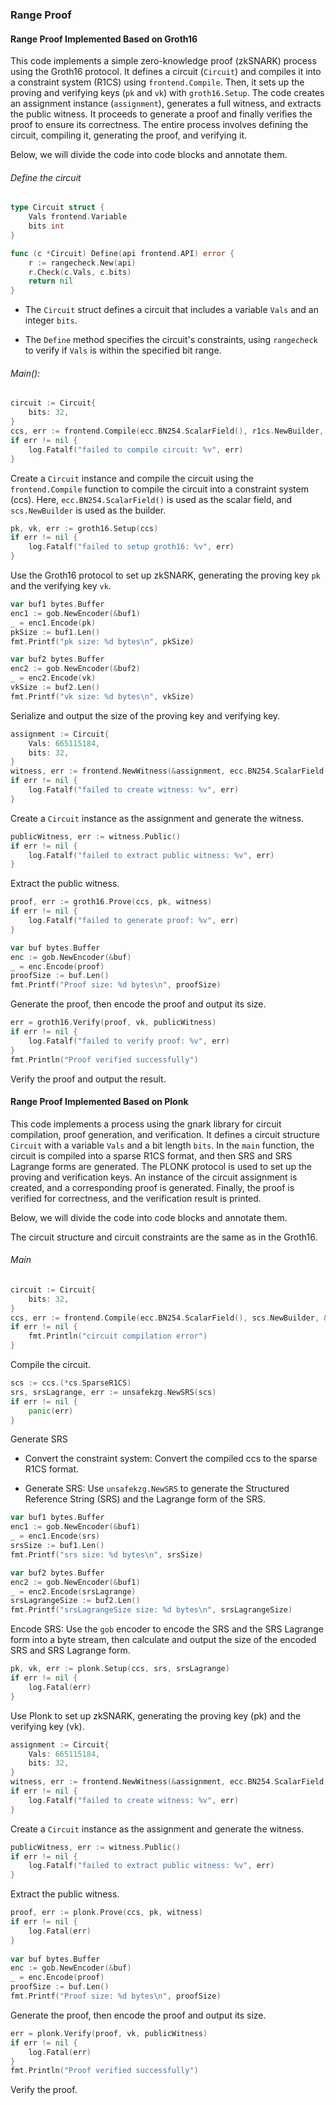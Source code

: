 ### Range Proof

#### Range Proof Implemented Based on Groth16

This code implements a simple zero-knowledge proof (zkSNARK) process using the Groth16 protocol. It defines a circuit (`Circuit`) and compiles it into a constraint system (R1CS) using `frontend.Compile`. Then, it sets up the proving and verifying keys (`pk` and `vk`) with `groth16.Setup`. The code creates an assignment instance (`assignment`), generates a full witness, and extracts the public witness. It proceeds to generate a proof and finally verifies the proof to ensure its correctness. The entire process involves defining the circuit, compiling it, generating the proof, and verifying it.

Below, we will divide the code into code blocks and annotate them.

###### Define the circuit

```Go
type Circuit struct {
	Vals frontend.Variable
	bits int
}

func (c *Circuit) Define(api frontend.API) error {
	r := rangecheck.New(api)
	r.Check(c.Vals, c.bits)
	return nil
}
```

* The `Circuit` struct defines a circuit that includes a variable `Vals` and an integer `bits`.

* The `Define` method specifies the circuit's constraints, using `rangecheck` to verify if `Vals` is within the specified bit range.

###### Main():

```Go
circuit := Circuit{
	bits: 32,
}
ccs, err := frontend.Compile(ecc.BN254.ScalarField(), r1cs.NewBuilder, &circuit)
if err != nil {
	log.Fatalf("failed to compile circuit: %v", err)
}
```

Create a `Circuit` instance and compile the circuit using the `frontend.Compile` function to compile the circuit into a constraint system (ccs). Here, `ecc.BN254.ScalarField()` is used as the scalar field, and `scs.NewBuilder` is used as the builder.

```Go
pk, vk, err := groth16.Setup(ccs)
if err != nil {
	log.Fatalf("failed to setup groth16: %v", err)
}
```

Use the Groth16 protocol to set up zkSNARK, generating the proving key `pk` and the verifying key `vk`.

```Go
var buf1 bytes.Buffer
enc1 := gob.NewEncoder(&buf1)
_ = enc1.Encode(pk)
pkSize := buf1.Len()
fmt.Printf("pk size: %d bytes\n", pkSize)

var buf2 bytes.Buffer
enc2 := gob.NewEncoder(&buf2)
_ = enc2.Encode(vk)
vkSize := buf2.Len()
fmt.Printf("vk size: %d bytes\n", vkSize)
```

Serialize and output the size of the proving key and verifying key.

```Go
assignment := Circuit{
	Vals: 665115184,
	bits: 32,
}
witness, err := frontend.NewWitness(&assignment, ecc.BN254.ScalarField())
if err != nil {
	log.Fatalf("failed to create witness: %v", err)
}
```

Create a `Circuit` instance as the assignment and generate the witness.

```Go
publicWitness, err := witness.Public()
if err != nil {
	log.Fatalf("failed to extract public witness: %v", err)
}
```

Extract the public witness.

```Go
proof, err := groth16.Prove(ccs, pk, witness)
if err != nil {
	log.Fatalf("failed to generate proof: %v", err)
}

var buf bytes.Buffer
enc := gob.NewEncoder(&buf)
_ = enc.Encode(proof)
proofSize := buf.Len()
fmt.Printf("Proof size: %d bytes\n", proofSize)
```

Generate the proof, then encode the proof and output its size.

```Go
err = groth16.Verify(proof, vk, publicWitness)
if err != nil {
	log.Fatalf("failed to verify proof: %v", err)
}
fmt.Println("Proof verified successfully")
```

Verify the proof and output the result.

#### Range Proof Implemented Based on Plonk

This code implements a process using the gnark library for circuit compilation, proof generation, and verification. It defines a circuit structure `Circuit` with a variable `Vals` and a bit length `bits`. In the `main` function, the circuit is compiled into a sparse R1CS format, and then SRS and SRS Lagrange forms are generated. The PLONK protocol is used to set up the proving and verification keys. An instance of the circuit assignment is created, and a corresponding proof is generated. Finally, the proof is verified for correctness, and the verification result is printed.

Below, we will divide the code into code blocks and annotate them.

The circuit structure and circuit constraints are the same as in the Groth16.

###### Main

```Go
circuit := Circuit{
    bits: 32,
}
ccs, err := frontend.Compile(ecc.BN254.ScalarField(), scs.NewBuilder, &circuit)
if err != nil {
    fmt.Println("circuit compilation error")
}
```

Compile the circuit.

```Go
scs := ccs.(*cs.SparseR1CS)
srs, srsLagrange, err := unsafekzg.NewSRS(scs)
if err != nil {
    panic(err)
}
```

Generate SRS

* Convert the constraint system: Convert the compiled ccs to the sparse R1CS format.

* Generate SRS: Use `unsafekzg.NewSRS` to generate the Structured Reference String (SRS) and the Lagrange form of the SRS.

```Go
var buf1 bytes.Buffer
enc1 := gob.NewEncoder(&buf1)
_ = enc1.Encode(srs)
srsSize := buf1.Len()
fmt.Printf("srs size: %d bytes\n", srsSize)

var buf2 bytes.Buffer
enc2 := gob.NewEncoder(&buf1)
_ = enc2.Encode(srsLagrange)
srsLagrangeSize := buf2.Len()
fmt.Printf("srsLagrangeSize size: %d bytes\n", srsLagrangeSize)
```

Encode SRS: Use the `gob` encoder to encode the SRS and the SRS Lagrange form into a byte stream, then calculate and output the size of the encoded SRS and SRS Lagrange form.

```Go
pk, vk, err := plonk.Setup(ccs, srs, srsLagrange)
if err != nil {
    log.Fatal(err)
}
```

Use Plonk to set up zkSNARK, generating the proving key (pk) and the verifying key (vk).

```Go
assignment := Circuit{
    Vals: 665115184,
    bits: 32,
}
witness, err := frontend.NewWitness(&assignment, ecc.BN254.ScalarField())
if err != nil {
    log.Fatalf("failed to create witness: %v", err)
}
```

Create a `Circuit` instance as the assignment and generate the witness.

```Go
publicWitness, err := witness.Public()
if err != nil {
    log.Fatalf("failed to extract public witness: %v", err)
}
```

Extract the public witness.

```Go
proof, err := plonk.Prove(ccs, pk, witness)
if err != nil {
    log.Fatal(err)
}
    
var buf bytes.Buffer
enc := gob.NewEncoder(&buf)
_ = enc.Encode(proof)
proofSize := buf.Len()
fmt.Printf("Proof size: %d bytes\n", proofSize)
```

Generate the proof, then encode the proof and output its size.

```Go
err = plonk.Verify(proof, vk, publicWitness)
if err != nil {
    log.Fatal(err)
}
fmt.Println("Proof verified successfully")
```

Verify the proof.
